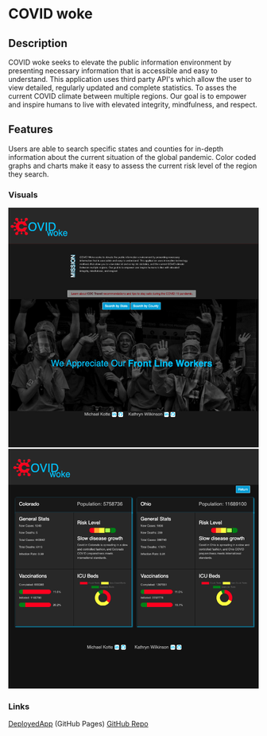 # COVID woke

## Description

COVID woke seeks to elevate the public information environment by presenting necessary information that is accessible and easy to understand. This application uses third party API's which allow the user to view detailed, regularly updated and complete statistics. To asses the current COVID climate between multiple regions. Our goal is to empower and inspire humans to live with elevated integrity, mindfulness, and respect.

## Features

Users are able to search specific states and counties for in-depth information about the current situation of the global pandemic. Color coded graphs and charts make it easy to assess the current risk level of the region they search.

### Visuals

![screenshot](assets/images/covid-woke-landing.png)
![screenshot](assets/images/covid-woke-results.png)

### Links

[DeployedApp](<https://mkotte.github.io/COVIDwoke>) (GitHub Pages)
[GitHub Repo](<https://github.com/mkotte/COVIDwoke>)
